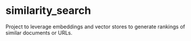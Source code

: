 # similarity_search
Project to leverage embeddings and vector stores to generate rankings of similar documents or URLs.
